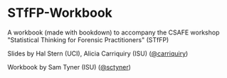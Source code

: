 # STfFP-Workbook
A workbook (made with bookdown) to accompany the CSAFE workshop "Statistical Thinking for Forensic Practitioners" (STfFP)

Slides by Hal Stern (UCI), Alicia Carriquiry (ISU) ([@carriquiry](https://github.com/carriquiry))

Workbook by Sam Tyner (ISU) ([@sctyner](https://github.com/sctyner))
